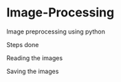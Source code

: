 # Image-Processing
Image preprocessing using python

Steps done

  Reading the images
  
  Saving the images
